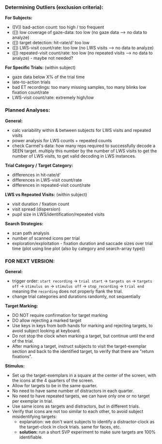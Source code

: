 ### Determining Outliers (exclusion criteria):
**For Subjects:**
- ([V]) bad-action count: too high / too frequent
- ([]) low coverage of gaze-data: too low (no gaze data --> no data to analyze)
- ([]) target detection: hit-rate/d' too low
- ([]) LWS-visit count/rate: too low (no LWS visits --> no data to analyze)
- ([]) repeated-visit count/rate: too low (no repeated visits --> no data to analyze) - maybe not needed?

**For Specific Trials:** (within subject)
- gaze data below X% of the trial time
- late-to-action trials
- bad ET recordings: too many missing samples, too many blinks low fixation count/rate
- LWS-visit count/rate: extremely high/low


### Planned Analyses:
**General:**
- calc variability within & between subjects for LWS visits and repeated visits
- power analysis for LWS counts + repeated counts
- check Carmel's data: how many reps required to successfully decode a SEEN target. multiply this number by the number of LWS visits to get the number of LWS visits, to get valid decoding in LWS instances.

**Trial Category / Target Category:**
- differences in hit-rate/d'
- differences in LWS-visit count/rate
- differences in repeated-visit count/rate

**LWS vs Repeated Visits:** (within subject)
- visit duration / fixation count
- visit spread (dispersion)
- pupil size in LWS/identification/repeated visits

**Search Strategies:**
- scan path analysis
- number of scanned icons per trial
- exploration/exploitation - fixation duration and saccade sizes over trial time (plot using line plot (also by category and search-array type))


### FOR NEXT VERSION:
**General:**
- trigger order: `start recording` -> `trial start` -> `targets on` -> `targets off` -> `stimulus on` -> `stimulus off` -> `stop_recording` -> `trial end`
meaning the `recording` does not properly flank the trial.
- change trial categories and durations randomly, not sequentially

**Target Marking:**
- DO NOT require confirmation for target marking
- DO allow rejecting a marked target
- Use keys in keys from both hands for marking and rejecting targets, to avoid subject looking at keyboard.
- Do not stop the clock when marking a target, but continue until the end of the trial.
- After marking a target, instruct subjects to visit the target-exemplar section and back to the identified target, to verify that there are "return fixations".

**Stimulus:**
- Set up the target-exemplars in a square at the center of the screen, with the icons at the 4 quarters of the screen.
- Allow for targets to be in the same quarter.
- No need to have same number of distractors in each quarter.
- No need to have repeated targets, we can have only one or no target per exemplar in trial.
- Use same icons as targets and distractors, but in different trials.
- Verify that icons are not too similar to each other, to avoid subject misidentifying targets:
    - explanation: we don't want subjects to identify a distractor-clock as the target-clock in clock trials. same for faces, etc.
    - **solution:** run a short SVP experiment to make sure targets are 100% identifiable.

